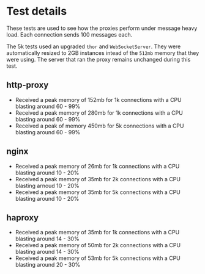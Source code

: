 # Test details

These tests are used to see how the proxies perform under message heavy load.
Each connection sends 100 messages each.

The 5k tests used an upgraded `thor` and `WebSocketServer`. They were
automatically resized to 2GB instances intead of the `512mb` memory that they
were using. The server that ran the proxy remains unchanged during this test.

## http-proxy
- Received a peak memory of 152mb for 1k connections with a CPU blasting around
  60 - 99%
- Received a peak memory of 280mb for 1k connections with a CPU blasting around
  60 - 99%
- Received a peak of memory 450mb for 5k connections with a CPU blasting around
  60 - 99%

## nginx

- Received a peak memory of 26mb for 1k connections with a CPU blasting around
  10 - 20%
- Received a peak memory of 35mb for 2k connections with a CPU blasting arnoud
  10 - 20%
- Received a peak memory of 35mb for 5k connections with a CPU blasting around
  10 - 20%

## haproxy

- Received a peak memory of 35mb for 1k connections with a CPU blasting around
  14 - 30%
- Received a peak memory of 50mb for 2k connections with a CPU blasting around
  14 - 30%
- Received a peak memory of 53mb for 5k connections with a CPU blasting around
  20 - 30%
